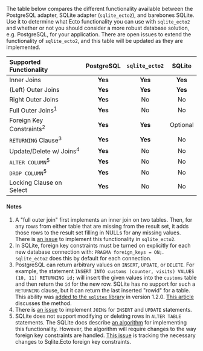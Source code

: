 The table below compares the different functionality available between the PostgreSQL adapter, SQLite adapter (`sqlite_ecto2`), and barebones SQLite.  Use it to determine what Ecto functionality you can use with `sqlite_ecto2` and whether or not you should consider a more robust database solution, e.g. PostgreSQL, for your application.  There are open issues to extend the functionality of `sqlite_ecto2`, and this table will be updated as they are implemented.

| Supported Functionality            | PostgreSQL | `sqlite_ecto2` |  SQLite
|:-----------------------------------|:----------:|:--------------:|:--------:
| Inner Joins                        |  **Yes**   |   **Yes**      | **Yes**
| (Left) Outer Joins                 |  **Yes**   |   **Yes**      | **Yes**
| Right Outer Joins                  |  **Yes**   |      No        |    No
| Full Outer Joins<sup>1</sup>       |  **Yes**   |      No        |    No
| Foreign Key Constraints<sup>2</sup>|  **Yes**   |   **Yes**      | Optional
| `RETURNING` Clause<sup>3</sup>     |  **Yes**   |   **Yes**      |    No
| Update/Delete w/ Joins<sup>4</sup> |  **Yes**   |      No        |    No
| `ALTER COLUMN`<sup>5</sup>         |  **Yes**   |      No        |    No
| `DROP COLUMN`<sup>5</sup>          |  **Yes**   |      No        |    No
| Locking Clause on Select           |  **Yes**   |      No        |    No

#### Notes

1. A "full outer join" first implements an inner join on two tables.  Then, for any rows from either table that are missing from the result set, it adds those rows to the result set filling in NULLs for any missing values.  There is [an issue](https://github.com/jazzyb/sqlite_ecto/issues/27) to implement this functionality in `sqlite_ecto2`.
2. In SQLite, foreign key constraints must be turned on explicitly for each new database connection with:  `PRAGMA foreign_keys = ON;`.  `sqlite_ecto2` does this by default for each connection.
3. PostgreSQL can return arbitrary values on `INSERT`, `UPDATE`, or `DELETE`.  For example, the statement `INSERT INTO customs (counter, visits) VALUES (10, 11) RETURNING id;` will insert the given values into the `customs` table and then return the `id` for the new row.  SQLite has no support for such a `RETURNING` clause, but it can return the last inserted "rowid" for a table.  This ability was [added to the `sqlitex` library](https://github.com/mmmries/sqlitex/pull/55) in version 1.2.0.  [This article](sqlite.ectos-pseudo-returning-clause.md) discusses the method.
4. There is [an issue](https://github.com/jazzyb/sqlite_ecto/issues/20) to implement `JOIN`s for `INSERT` and `UPDATE` statements.
5. SQLite does not support modifying or deleting rows in `ALTER TABLE` statements.  The SQLite docs describe [an algorithm](https://www.sqlite.org/lang_altertable.html) for implementing this functionality.  However, the algorithm will require changes to the way foreign key constraints are handled.  [This issue](https://github.com/jazzyb/sqlite_ecto/issues/21) is tracking the necessary changes to Sqlite.Ecto foreign key constraints.
